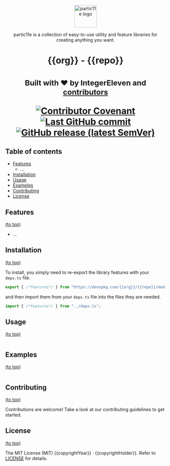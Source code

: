 <p align="center">
  <img alt="partic11e logo" height="70" src="./partic11e-banner.png" />
</p>

<p align="center">
  partic11e is a collection of easy-to-use utility and feature libraries for creating anything you want.
</p>

<h1 align="center">{{org}} - {{repo}}<h1>

<p align="center">
  <!-- Package description -->
</p>

<p align="center">
  <!-- Project links -->
</p>

<p align="center">
  <sub>Built with ❤ by IntegerEleven and <a href="https://github.com/{{org}}/{{repo}}/graphs/contributors">contributors</a></sub>
</p>

<p align="center">
  <!-- Badges -->
  <a href="CODE_OF_CONDUCT.md">
    <img alt="Contributor Covenant" src="https://img.shields.io/badge/Contributor%20Covenant-2.1-4baaaa.svg?style=flat-square" />
  </a>
  <a href="https://github.com/{{org}}/{{repo}}/commits/main">
    <img alt="Last GitHub commit" src="https://img.shields.io/github/last-commit/{{org}}/{{repo}}.svg?style=flat-square" />
  </a>
  <a href="https://github.com/{{org}}/{{repo}}/releases">
    <img alt="GitHub release (latest SemVer)" src="https://img.shields.io/github/v/release/{{org}}/{{repo}}?style=flat-square" />
  </a>
</p>

<!-- TOC -->

## Table of contents

- [Features](#features)
  - ...
- [Installation](#installation)
- [Usage](#usage)
- [Examples](#examples)
- [Contributing](#contributing)
- [License](#license)

## Features

[(to top)](#table-of-contents)

- ...

## Installation

[(to top)](#table-of-contents)

To install, you simply need to re-export the library features with your
`deps.ts` file.

```ts
export { /*features*/ } from "https://denopkg.com/{{org}}/{{repo}}/mod.ts";
```

and then import them from your `deps.ts` file into the files they are needed.

```ts
import { /*features*/ } from "../deps.ts";
```

## Usage

[(to top)](#table-of-contents)

```ts
```

## Examples

[(to top)](#table-of-contents)

```ts
```

## Contributing

[(to top)](#table-of-contents)

Contributions are welcome! Take a look at our contributing guidelines to get
started.

## License

[(to top)](#table-of-contents)

The MIT License (MIT) {{copyrightYear}} &middot; {{copyrightHolder}}. Refer to [LICENSE](./LICENSE)
for details.
